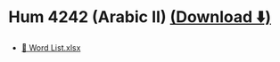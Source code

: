 <link href="../../style.css" rel="stylesheet">

# Hum 4242 (Arabic II) [(Download ⬇️)](https://minhaskamal.github.io/DownGit/#/home?url=https:%2F%2Fgithub.com%2Falvi-khan%2FIUT-Notes-Archive%2Ftree%2Fmain%2F/Semester%2002/Hum%204242%20%28Arabic%20II%29)
- [📄 Word List.xlsx](.//Word%20List.xlsx)